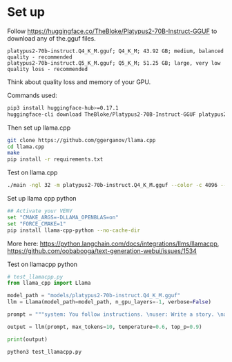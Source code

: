 # Set up

Follow https://huggingface.co/TheBloke/Platypus2-70B-Instruct-GGUF to download any of the.gguf files. 

```
platypus2-70b-instruct.Q4_K_M.gguf; Q4_K_M; 43.92 GB; medium, balanced quality - recommended
platypus2-70b-instruct.Q5_K_M.gguf; Q5_K_M; 51.25 GB; large, very low quality loss - recommended
```

Think about quality loss and memory of your GPU.

Commands used:
```bash
pip3 install huggingface-hub>=0.17.1
huggingface-cli download TheBloke/Platypus2-70B-Instruct-GGUF platypus2-70b-instruct.Q4_K_M.gguf --local-dir ./models --local-dir-use-symlinks False
```

Then set up llama.cpp
```bash
git clone https://github.com/ggerganov/llama.cpp
cd llama.cpp
make
pip install -r requirements.txt
```

Test on llama.cpp
```bash
./main -ngl 32 -m platypus2-70b-instruct.Q4_K_M.gguf --color -c 4096 --temp 0.7 --repeat_penalty 1.1 -n -1 -p "Below is an instruction that describes a task. Write a response that appropriately completes the request.\n\n### Instruction:\n{prompt}\n\n### Response:"
```

Set up llama cpp python
```bash
## Activate your VENV
set "CMAKE_ARGS=-DLLAMA_OPENBLAS=on"
set "FORCE_CMAKE=1"
pip install llama-cpp-python --no-cache-dir
```

More here: https://python.langchain.com/docs/integrations/llms/llamacpp, https://github.com/oobabooga/text-generation-webui/issues/1534

Test on llamacpp python
```python
# test_llamacpp.py
from llama_cpp import Llama

model_path = "models/platypus2-70b-instruct.Q4_K_M.gguf"
llm = Llama(model_path=model_path, n_gpu_layers=-1, verbose=False)

prompt = """system: You follow instructions. \nuser: Write a story. \nassistant:"""

output = llm(prompt, max_tokens=10, temperature=0.6, top_p=0.9)

print(output)
```

```bash
python3 test_llamacpp.py
```